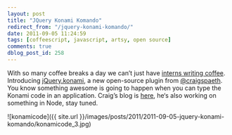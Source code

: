 ```yaml
---
layout: post
title: "JQuery Konami Komando"
redirect_from: "/jquery-konami-komando/"
date: 2011-09-05 11:24:59
tags: [coffeescript, javascript, artsy, open source]
comments: true
dblog_post_id: 258
---
```

With so many coffee breaks a day we can’t just have [interns writing coffee](/barista-custom-preambles-in-coffeescript-javascript). Introducing [jQuery.konami](https://github.com/craigspaeth/jquery.konami.coffee), a new open-source plugin from [@craigspaeth](https://github.com/craigspaeth/jquery.konami.coffee). You know something awesome is going to happen when you can type the Konami code in an application. Craig’s blog is [here](http://craigspaeth.tumblr.com), he‘s also working on something in Node, stay tuned.

![konamicode]({{ site.url }}/images/posts/2011/2011-09-05-jquery-konami-komando/konamicode_3.jpg)
